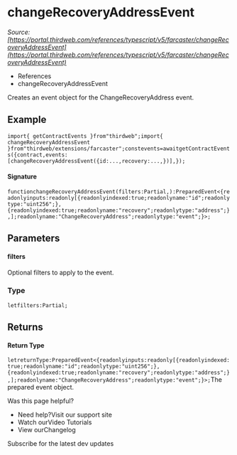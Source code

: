 # changeRecoveryAddressEvent

*Source: [https://portal.thirdweb.com/references/typescript/v5/farcaster/changeRecoveryAddressEvent](https://portal.thirdweb.com/references/typescript/v5/farcaster/changeRecoveryAddressEvent)*

* References
* changeRecoveryAddressEvent

Creates an event object for the ChangeRecoveryAddress event.

## Example

`import{ getContractEvents }from"thirdweb";import{ changeRecoveryAddressEvent }from"thirdweb/extensions/farcaster";constevents=awaitgetContractEvents({contract,events: [changeRecoveryAddressEvent({id:...,recovery:...,})],});`
#### Signature

`functionchangeRecoveryAddressEvent(filters:Partial,):PreparedEvent<{readonlyinputs:readonly[{readonlyindexed:true;readonlyname:"id";readonlytype:"uint256";},{readonlyindexed:true;readonlyname:"recovery";readonlytype:"address";},];readonlyname:"ChangeRecoveryAddress";readonlytype:"event";}>;`
## Parameters

#### filters

Optional filters to apply to the event.

### Type

`letfilters:Partial;`
## Returns

#### Return Type

`letreturnType:PreparedEvent<{readonlyinputs:readonly[{readonlyindexed:true;readonlyname:"id";readonlytype:"uint256";},{readonlyindexed:true;readonlyname:"recovery";readonlytype:"address";},];readonlyname:"ChangeRecoveryAddress";readonlytype:"event";}>;`The prepared event object.

Was this page helpful?

* Need help?Visit our support site
* Watch ourVideo Tutorials
* View ourChangelog

Subscribe for the latest dev updates

